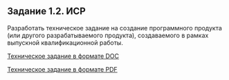 ## Задание 1.2. ИСР
Разработать техническое задание на создание программного продукта (или другого разрабатываемого продукта), создаваемого в рамках выпускной квалификационной работы.

[Техническое задание в формате DOC](https://github.com/Bolzuka/preddiplomnaya_practice-master/blob/master/1.2/Техническое%20задание%20создание%20сайта%20violetta%20langas.docx "Техническое задание к ВКР в формате DOC")

[Техническое задание в формате PDF](https://github.com/Bolzuka/preddiplomnaya_practice-master/blob/master/1.2/Техническое%20задание%20на%20создание%20сайта%20violetta%20langas.pdf "Техническое задание к ВКР в формате PDF")
